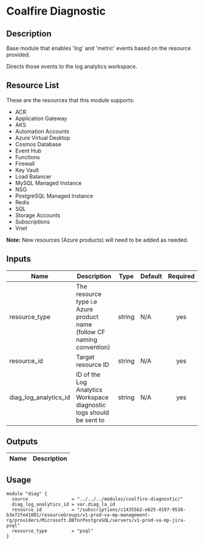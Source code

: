 # Coalfire Diagnostic

## Description

Base module that enables 'log' and 'metric' events based on the resource provided.

Directs those events to the log analytics workspace.

## Resource List

These are the resources that this module supports:

- ACR
- Application Gateway
- AKS
- Automation Accounts
- Azure Virtual Desktop
- Cosmos Database
- Event Hub
- Functions
- Firewall
- Key Vault
- Load Balancer
- MySQL Managed Instance
- NSG
- PostgreSQL Managed Instance
- Redis
- SQL
- Storage Accounts
- Subscriptions
- Vnet

**Note:** New resources (Azure products) will need to be added as needed.

## Inputs

| Name | Description | Type | Default | Required |
|------|-------------|------|---------|:-----:|
| resource_type | The resource type i.e Azure product name (follow CF naming convention) | string | N/A | yes |
| resource_id | Target resource ID | string | N/A | yes |
| diag_log_analytics_id | ID of the Log Analytics Workspace diagnostic logs should be sent to | string | N/A | yes |

## Outputs

| Name | Description |
|------|-------------|

## Usage

```hcl
module "diag" {
  source                = "../../../modules/coalfire-diagnostic/"
  diag_log_analytics_id = var.diag_la_id
  resource_id           = "/subscriptions/c14355b2-e625-4197-9538-b3e72fe41801/resourceGroups/v1-prod-va-mp-management-rg/providers/Microsoft.DBforPostgreSQL/servers/v1-prod-va-mp-jira-psql"
  resource_type         = "psql"
}
```